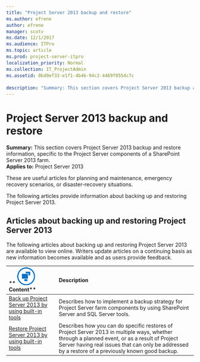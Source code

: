 ```yaml
---
title: "Project Server 2013 backup and restore"
ms.author: efrene
author: efrene
manager: scotv
ms.date: 12/1/2017
ms.audience: ITPro
ms.topic: article
ms.prod: project-server-itpro
localization_priority: Normal
ms.collection: IT_ProjectAdmin
ms.assetid: 0bd0ef33-e1f1-4b46-94c2-4469f0554c7c

description: "Summary: This section covers Project Server 2013 backup and restore information, specific to the Project Server components of a SharePoint Server 2013 farm."
---
```


# Project Server 2013 backup and restore
 
 **Summary:** This section covers Project Server 2013 backup and restore information, specific to the Project Server components of a SharePoint Server 2013 farm.<br/>
**Applies to:** Project Server 2013
  
These are useful articles for planning and maintenance, emergency recovery scenarios, or disaster-recovery situations.
  
The following articles provide information about backing up and restoring Project Server 2013.
  
## Articles about backing up and restoring Project Server 2013

The following articles about backing up and restoring Project Server 2013 are available to view online. Writers update articles on a continuing basis as new information becomes available and as users provide feedback.
  
|**        ![Building blocks](images/mod_icon_buildingblock_M.png)          Content**|**Description**|
|:-----|:-----|
|[Back up Project Server 2013 by using built-in tools](back-up-project-server-2013-by-using-built-in-tools.md) <br/> |Describes how to implement a backup strategy for Project Server farm components by using SharePoint Server and SQL Server tools.  <br/> |
|[Restore Project Server 2013 by using built-in tools](restore-project-server-2013-by-using-built-in-tools.md) <br/> |Describes how you can do specific restores of Project Server 2013 in multiple ways, whether through a planned event, or as a result of Project Server having real issues that can only be addressed by a restore of a previously known good backup.  <br/> |
   

